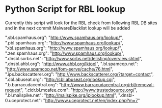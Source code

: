 Python Script for RBL lookup
==========

Currently this script will look for the RBL check from following RBL DB sites and in the next commit MalwareBlacklist lookup will be added

".sbl.spamhaus.org": "http://www.spamhaus.org/lookup/",
".pbl.spamhaus.org": "http://www.spamhaus.org/lookup/",
"xbl.spamhaus.org": "http://www.spamhaus.org/lookup/",
".zen.spamhaus.org": "http://www.spamhaus.org/lookup/",
".dnsbl.sorbs.net":  "http://www.sorbs.net/delisting/overview.shtml",
".dnsbl.ahbl.org":  "http://www.ahbl.org/lktool",
".bl.spamcop.net":  "http://www.spamcop.net/fom-serve/cache/76.html",
".ips.backscatterer.org": "http://www.backscatterer.org/?target=contact",
".cbl.abuseat.org": "http://cbl.abuseat.org/lookup.cgi",
".b.barracudacentral.org": "http://www.barracudacentral.org/rbl/removal-request",
".cidr.bl.mcafee.com": "http://www.trustedsource.org/",
".bl.mailspike.net": "http://mailspike.org/iplookup.html",
".dnsbl-0.uceprotect.net": "http://www.uceprotect.net/en/index.php?m=7"

